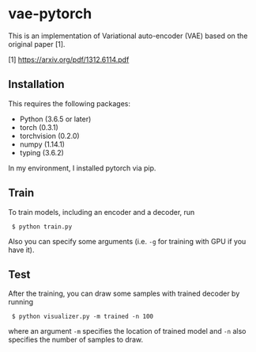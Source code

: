 # vae-pytorch
This is an implementation of Variational auto-encoder (VAE) based on the original paper [1].

[1] https://arxiv.org/pdf/1312.6114.pdf

## Installation
This requires the following packages:

 - Python (3.6.5 or later)
 - torch (0.3.1)
 - torchvision (0.2.0)
 - numpy (1.14.1)
 - typing (3.6.2)

In my environment, I installed pytorch via pip.

## Train
To train models, including an encoder and a decoder, run

     $ python train.py

Also you can specify some arguments (i.e. ``-g`` for training with GPU if you have it).

## Test
After the training, you can draw some samples with trained decoder by running

     $ python visualizer.py -m trained -n 100

where an argument ``-m`` specifies the location of trained model and ``-n`` also specifies the number of samples to draw.
